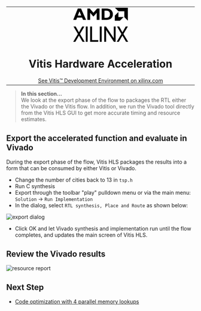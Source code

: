 ﻿<!--
/*
 * Copyright 2021 Xilinx, Inc.
 *
 * Licensed under the Apache License, Version 2.0 (the "License");
 * you may not use this file except in compliance with the License.
 * You may obtain a copy of the License at:
 * http://www.apache.org/licenses/LICENSE-2.0
 *
 * Unless required by applicable law or agreed to in writing, software
 * distributed under the License is distributed on an "AS IS" BASIS,
 * WITHOUT WARRANTIES OR CONDITIONS OF ANY KIND, either express or implied.
 * See the License for the specific language governing permissions and
 * limitations under the License.
 */ -->
 
 <table class="sphinxhide" width="100%">
 <tr width="100%">
    <td align="center"><img src="https://raw.githubusercontent.com/Xilinx/Image-Collateral/main/xilinx-logo.png" width="30%"/><h1>Vitis Hardware Acceleration</h1>
    <a href="https://www.xilinx.com/products/design-tools/vitis.html">See Vitis™ Development Environment on xilinx.com</br></a>
    </td>
 </tr>
</table>


> **In this section...**   
We look at the export phase of the flow to packages the RTL either the Vivado or the Vitis flow.
In addition,  we run the Vivado tool directly from the Vitis HLS GUI to get more accurate timing and resource estimates.


## Export the accelerated function and evaluate in Vivado

During the export phase of the flow, Vitis HLS packages the results into a form that can be consumed by either Vitis or Vivado.  

- Change the number of cities back to 13 in `tsp.h`
- Run C synthesis
- Export through the toolbar "play" pulldown menu or via the main menu: `Solution` -> `Run Implementation`
- In the dialog, select `RTL synthesis, Place and Route` as shown below:  

![export dialog](./images/run_implementation.png)

- Click OK and let Vivado synthesis and implementation run until the flow completes, and updates the main screen of Vitis HLS.
## Review the Vivado results

![resource report](./images/resource1.png)

## Next Step

* [Code optimization with 4 parallel memory lookups](./code_opt.md)
